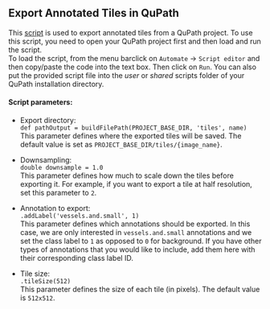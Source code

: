 ## Export Annotated Tiles in QuPath

This [script](qupath_tile_export.groovy) is used to export annotated tiles from a QuPath project. To use this script, you need to open your QuPath project first and then load and run the script.  
To load the script, from the menu barclick on `Automate` -> `Script editor` and then copy/paste the code into the text box. Then click on `Run`.  You can also put the provided script file into the *user* or *shared* scripts folder of your QuPath installation directory.  

#### Script parameters:
- Export directory:  
`def pathOutput = buildFilePath(PROJECT_BASE_DIR, 'tiles', name)`  
This parameter defines where the exported tiles will be saved. The default value is set as `PROJECT_BASE_DIR/tiles/{image_name}`.

- Downsampling:  
`double downsample = 1.0`  
This parameter defines how much to scale down the tiles before exporting it. For example, if you want to export a tile at half resolution, set this parameter to `2`.  

- Annotation to export:  
`.addLabel('vessels.and.small', 1)`  
This parameter defines which annotations should be exported. In this case, we are only interested in `vessels.and.small` annotations and we set the class label to `1` as opposed to `0` for background. If you have other types of annotations that you would like to include, add them here with their corresponding class label ID.  

- Tile size:  
`.tileSize(512)`  
This parameter defines the size of each tile (in pixels). The default value is `512x512`.  
